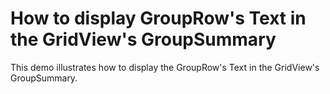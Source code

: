 # How to display GroupRow's Text in the GridView's GroupSummary


<p>This demo illustrates how to display the GroupRow's Text in the GridView's GroupSummary.</p>

<br/>



